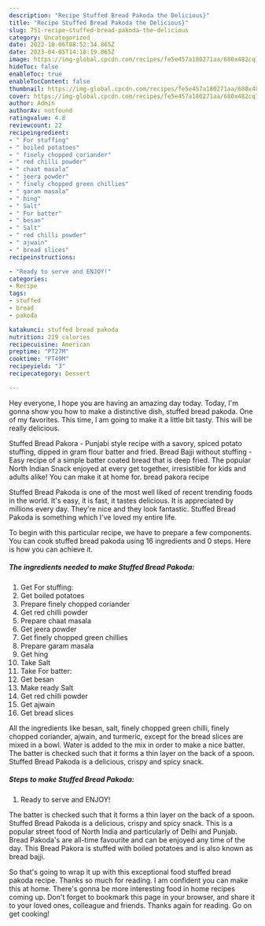 ```yaml
---
description: "Recipe Stuffed Bread Pakoda the Delicious}"
title: "Recipe Stuffed Bread Pakoda the Delicious}"
slug: 751-recipe-stuffed-bread-pakoda-the-delicious
category: Uncategorized
date: 2022-10-06T08:52:34.865Z
date: 2023-04-05T14:16:19.065Z
image: https://img-global.cpcdn.com/recipes/fe5e457a180271aa/680x482cq70/stuffed-bread-pakoda-recipe-main-photo.jpg
hideToc: false
enableToc: true
enableTocContent: false
thumbnail: https://img-global.cpcdn.com/recipes/fe5e457a180271aa/680x482cq70/stuffed-bread-pakoda-recipe-main-photo.jpg
cover: https://img-global.cpcdn.com/recipes/fe5e457a180271aa/680x482cq70/stuffed-bread-pakoda-recipe-main-photo.jpg
author: Admin
authorAv: notfound
ratingvalue: 4.8
reviewcount: 22
recipeingredient:
- " For stuffing"
- " boiled potatoes"
- " finely chopped coriander"
- " red chilli powder"
- " chaat masala"
- " jeera powder"
- " finely chopped green chillies"
- " garam masala"
- " hing"
- " Salt"
- " For batter"
- " besan"
- " Salt"
- " red chilli powder"
- " ajwain"
- " bread slices"
recipeinstructions:

- "Ready to serve and ENJOY!"
categories:
- Recipe
tags:
- stuffed
- bread
- pakoda

katakunci: stuffed bread pakoda 
nutrition: 219 calories
recipecuisine: American
preptime: "PT27M"
cooktime: "PT49M"
recipeyield: "3"
recipecategory: Dessert

---
```



Hey everyone, I hope you are having an amazing day today. Today, I'm gonna show you how to make a distinctive dish, stuffed bread pakoda. One of my favorites. This time, I am going to make it a little bit tasty. This will be really delicious.

Stuffed Bread Pakora - Punjabi style recipe with a savory, spiced potato stuffing, dipped in gram flour batter and fried. Bread Bajji without stuffing - Easy recipe of a simple batter coated bread that is deep fried. The popular North Indian Snack enjoyed at every get together, irresistible for kids and adults alike! You can make it at home for. bread pakora recipe

Stuffed Bread Pakoda is one of the most well liked of recent trending foods in the world. It's easy, it is fast, it tastes delicious. It is appreciated by millions every day. They're nice and they look fantastic. Stuffed Bread Pakoda is something which I've loved my entire life.


To begin with this particular recipe, we have to prepare a few components. You can cook stuffed bread pakoda using 16 ingredients and 0 steps. Here is how you can achieve it.

<!--inarticleads1-->

##### The ingredients needed to make Stuffed Bread Pakoda:

1. Get  For stuffing:
1. Get  boiled potatoes
1. Prepare  finely chopped coriander
1. Get  red chilli powder
1. Prepare  chaat masala
1. Get  jeera powder
1. Get  finely chopped green chillies
1. Prepare  garam masala
1. Get  hing
1. Take  Salt
1. Take  For batter:
1. Get  besan
1. Make ready  Salt
1. Get  red chilli powder
1. Get  ajwain
1. Get  bread slices


All the ingredients like besan, salt, finely chopped green chilli, finely chopped coriander, ajwain, and turmeric, except for the bread slices are mixed in a bowl. Water is added to the mix in order to make a nice batter. The batter is checked such that it forms a thin layer on the back of a spoon. Stuffed Bread Pakoda is a delicious, crispy and spicy snack. 

<!--inarticleads2-->

##### Steps to make Stuffed Bread Pakoda:


1. Ready to serve and ENJOY!

The batter is checked such that it forms a thin layer on the back of a spoon. Stuffed Bread Pakoda is a delicious, crispy and spicy snack. This is a popular street food of North India and particularly of Delhi and Punjab. Bread Pakoda&#39;s are all-time favourite and can be enjoyed any time of the day. This Bread Pakora is stuffed with boiled potatoes and is also known as bread bajji. 

So that's going to wrap it up with this exceptional food stuffed bread pakoda recipe. Thanks so much for reading. I am confident you can make this at home. There's gonna be more interesting food in home recipes coming up. Don't forget to bookmark this page in your browser, and share it to your loved ones, colleague and friends. Thanks again for reading. Go on get cooking!
